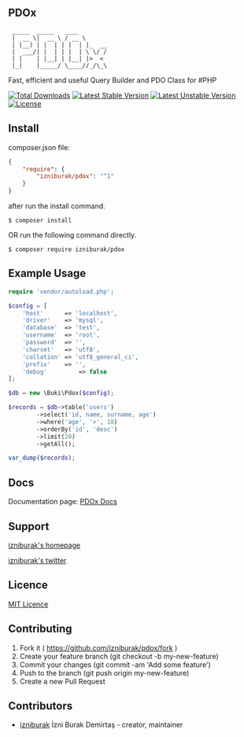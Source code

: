 ## PDOx
```
 _____  _____   ____       
 |  __ \|  __ \ / __ \      
 | |__) | |  | | |  | |_  __
 |  ___/| |  | | |  | \ \/ /
 | |    | |__| | |__| |>  <
 |_|    |_____/ \____//_/\_\
```
Fast, efficient and useful Query Builder and PDO Class for #PHP

[![Total Downloads](https://poser.pugx.org/izniburak/pdox/d/total.svg)](https://packagist.org/packages/izniburak/pdox)
[![Latest Stable Version](https://poser.pugx.org/izniburak/pdox/v/stable.svg)](https://packagist.org/packages/izniburak/pdox)
[![Latest Unstable Version](https://poser.pugx.org/izniburak/pdox/v/unstable.svg)](https://packagist.org/packages/izniburak/pdox)
[![License](https://poser.pugx.org/izniburak/pdox/license.svg)](https://packagist.org/packages/izniburak/pdox)

## Install

composer.json file:
```json
{
    "require": {
        "izniburak/pdox": "^1"
    }
}
```
after run the install command.
```
$ composer install
```

OR run the following command directly.

```
$ composer require izniburak/pdox
```

## Example Usage
```php
require 'vendor/autoload.php';

$config = [
	'host'		=> 'localhost',
	'driver'	=> 'mysql',
	'database'	=> 'test',
	'username'	=> 'root',
	'password'	=> '',
	'charset'	=> 'utf8',
	'collation'	=> 'utf8_general_ci',
	'prefix'	=> '',
	'debug'         => false
];

$db = new \Buki\Pdox($config);

$records = $db->table('users')
		->select('id, name, surname, age')
		->where('age', '>', 18)
		->orderBy('id', 'desc')
		->limit(20)
		->getAll();

var_dump($records);
```

## Docs
Documentation page: [PDOx Docs][doc-url]

## Support
[izniburak's homepage][author-url]

[izniburak's twitter][twitter-url]

## Licence
[MIT Licence][mit-url]

## Contributing

1. Fork it ( https://github.com/izniburak/pdox/fork )
2. Create your feature branch (git checkout -b my-new-feature)
3. Commit your changes (git commit -am 'Add some feature')
4. Push to the branch (git push origin my-new-feature)
5. Create a new Pull Request

## Contributors

- [izniburak](https://github.com/izniburak) İzni Burak Demirtaş - creator, maintainer

[pdox-img]: http://burakdemirtas.org/uploads/images/20140610210255_pdox_pdo_class_for_php.jpg
[paypal-donate-url]: http://burakdemirtas.org
[mit-url]: http://opensource.org/licenses/MIT
[doc-url]: https://github.com/izniburak/PDOx/blob/master/DOCS.md
[author-url]: http://burakdemirtas.org
[twitter-url]: https://twitter.com/izniburak
